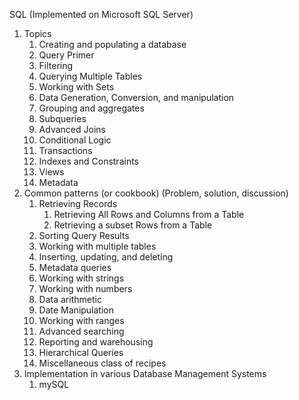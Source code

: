 SQL (Implemented on Microsoft SQL Server)

1. Topics
    1. Creating and populating a database
    1. Query Primer
    1. Filtering
    1. Querying Multiple Tables
    1. Working with Sets
    1. Data Generation, Conversion, and manipulation
    1. Grouping and aggregates
    1. Subqueries
    1. Advanced Joins
    1. Conditional Logic
    1. Transactions
    1. Indexes and Constraints
    1. Views
    1. Metadata
1. Common patterns (or cookbook) (Problem, solution, discussion)
    1. Retrieving Records 
        1. Retrieving All Rows and Columns from a Table
        1. Retrieving a subset Rows from a Table
    1. Sorting Query Results
    1. Working with multiple tables
    1. Inserting, updating, and deleting
    1. Metadata queries
    1. Working with strings
    1. Working with numbers
    1. Data arithmetic
    1. Date Manipulation
    1. Working with ranges
    1. Advanced searching
    1. Reporting and warehousing
    1. Hierarchical Queries
    1. Miscellaneous class of recipes
1. Implementation in various Database Management Systems
    1. mySQL
